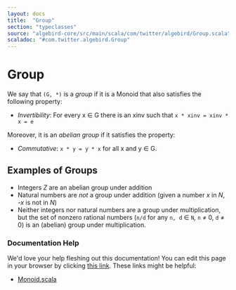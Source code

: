 ```yaml
---
layout: docs
title:  "Group"
section: "typeclasses"
source: "algebird-core/src/main/scala/com/twitter/algebird/Group.scala"
scaladoc: "#com.twitter.algebird.Group"
---
```


# Group

We say that `(G, *)` is a *group* if it is a Monoid that also satisfies the following property:

- *Invertibility*: For every x &isin; G there is an xinv such that `x * xinv = xinv * x = e`

Moreover, it is an *abelian group* if it satisfies the property:

- *Commutative*: `x * y = y * x` for all x and y &isin; G.

## Examples of Groups

- Integers *Z* are an abelian group under addition
- Natural numbers are *not* a group under addition (given a number *x* in *N*, *-x* is not in *N*)
- Neither integers nor natural numbers are a group under multiplication, but the set of nonzero rational numbers (`n/d` for any `n, d` &isin; `N`, `n` &ne; 0, `d` &ne; 0) is an (abelian) group under multiplication.

### Documentation Help

We'd love your help fleshing out this documentation! You can edit this page in your browser by clicking [this link](https://github.com/twitter/algebird/edit/develop/docs/src/main/tut/typeclasses/group.md). These links might be helpful:

- [Monoid.scala](https://github.com/twitter/algebird/blob/develop/algebird-core/src/main/scala/com/twitter/algebird/Group.scala)
